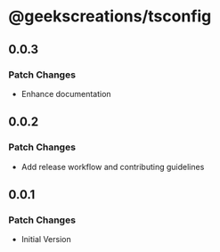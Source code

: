 # @geekscreations/tsconfig

## 0.0.3

### Patch Changes

- Enhance documentation

## 0.0.2

### Patch Changes

- Add release workflow and contributing guidelines

## 0.0.1

### Patch Changes

- Initial Version
